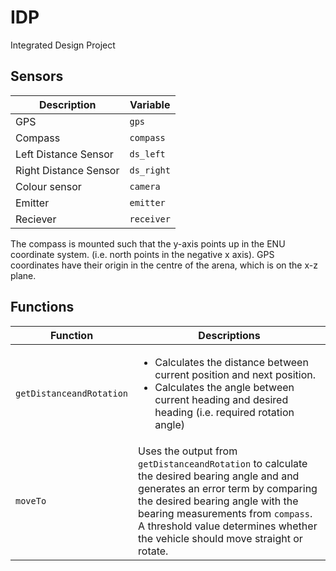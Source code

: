 # IDP
Integrated Design Project 

## Sensors
| Description  |  Variable  |
| ------------- | ------------- |
| GPS  | `gps`  |
| Compass  | `compass`  |
| Left Distance Sensor  | `ds_left`  |
| Right Distance Sensor  | `ds_right`  |
| Colour sensor  | `camera`  |
| Emitter  | `emitter`  |
| Reciever  | `receiver`  |

The compass is mounted such that the y-axis points up in the ENU coordinate system. (i.e. north points in the negative x axis).
GPS coordinates have their origin in the centre of the arena, which is on the x-z plane.

## Functions
| Function  |  Descriptions  |
| ------------- | ------------- |
| `getDistanceandRotation`  | <ul><li>Calculates the distance between current position and next position.</li><li>Calculates the angle between current heading and desired heading (i.e. required rotation angle)</li></ul>  |
| `moveTo` | Uses the output from `getDistanceandRotation` to calculate the desired bearing angle and and generates an error term by comparing the desired bearing angle with the bearing measurements from `compass`. A threshold value determines whether the vehicle should move straight or rotate. |
